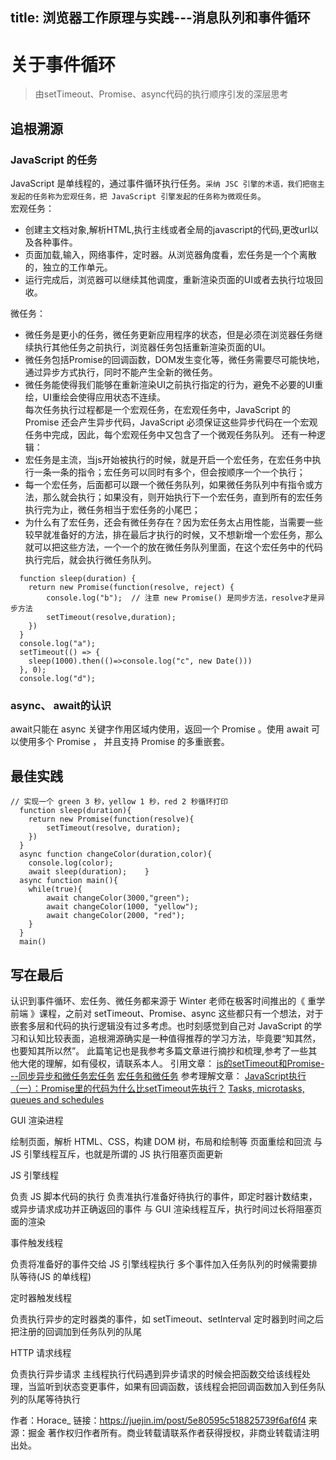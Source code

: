 title: 浏览器工作原理与实践---消息队列和事件循环
---

# 关于事件循环
> 由setTimeout、Promise、async代码的执行顺序引发的深层思考
## 追根溯源
### JavaScript 的任务
 JavaScript 是单线程的，通过事件循环执行任务。`采纳 JSC 引擎的术语，我们把宿主发起的任务称为宏观任务，把 JavaScript 引擎发起的任务称为微观任务`。  
 宏观任务：   
  * 创建主文档对象,解析HTML,执行主线或者全局的javascript的代码,更改url以及各种事件。
  * 页面加载,输入，网络事件，定时器。从浏览器角度看，宏任务是一个个离散的，独立的工作单元。
  * 运行完成后，浏览器可以继续其他调度，重新渲染页面的UI或者去执行垃圾回收。

  微任务：
  * 微任务是更小的任务，微任务更新应用程序的状态，但是必须在浏览器任务继续执行其他任务之前执行，浏览器任务包括重新渲染页面的UI。
  * 微任务包括Promise的回调函数，DOM发生变化等，微任务需要尽可能快地，通过异步方式执行，同时不能产生全新的微任务。
  * 微任务能使得我们能够在重新渲染UI之前执行指定的行为，避免不必要的UI重绘，UI重绘会使得应用状态不连续。  
  每次任务执行过程都是一个宏观任务，在宏观任务中，JavaScript 的 Promise 还会产生异步代码，JavaScript 必须保证这些异步代码在一个宏观任务中完成，因此，每个宏观任务中又包含了一个微观任务队列。
  还有一种逻辑：
  * 宏任务是主流，当js开始被执行的时候，就是开启一个宏任务，在宏任务中执行一条一条的指令；宏任务可以同时有多个，但会按顺序一个一个执行；
  * 每一个宏任务，后面都可以跟一个微任务队列，如果微任务队列中有指令或方法，那么就会执行；如果没有，则开始执行下一个宏任务，直到所有的宏任务执行完为止，微任务相当于宏任务的小尾巴；
  * 为什么有了宏任务，还会有微任务存在？因为宏任务太占用性能，当需要一些较早就准备好的方法，排在最后才执行的时候，又不想新增一个宏任务，那么就可以把这些方法，一个一个的放在微任务队列里面，在这个宏任务中的代码执行完后，就会执行微任务队列。
  ```
    function sleep(duration) {
      return new Promise(function(resolve, reject) {
          console.log("b");  // 注意 new Promise() 是同步方法，resolve才是异步方法  
          setTimeout(resolve,duration);
      })
    }
    console.log("a");
    setTimeout(() => {
      sleep(1000).then(()=>console.log("c", new Date()))
    }, 0);
    console.log("d");
  ```  

### async、 await的认识
  await只能在 async 关键字作用区域内使用，返回一个 Promise 。使用 await 可以使用多个 Promise ， 并且支持 Promise 的多重嵌套。
  
## 最佳实践  
  ```
  // 实现一个 green 3 秒，yellow 1 秒，red 2 秒循环打印
    function sleep(duration){
      return new Promise(function(resolve){
          setTimeout(resolve, duration);
      })
    }
    async function changeColor(duration,color){
      console.log(color);
      await sleep(duration);    }
    async function main(){
      while(true){
          await changeColor(3000,"green");
          await changeColor(1000, "yellow");
          await changeColor(2000, "red");
      }
    }
    main()
  ```
  ## 写在最后
  认识到事件循环、宏任务、微任务都来源于 Winter 老师在极客时间推出的《 重学前端 》课程，之前对 setTimeout、Promise、async 这些都只有一个想法，对于嵌套多层和代码的执行逻辑没有过多考虑。也时刻感觉到自己对 JavaScript 的学习和认知比较表面，追根溯源确实是一种值得推荐的学习方法，毕竟要“知其然，也要知其所以然”。
  此篇笔记也是我参考多篇文章进行摘抄和梳理,参考了一些其他大佬的理解，如有侵权，请联系本人。
  引用文章：
  [js的setTimeout和Promise---同步异步和微任务宏任务](https://segmentfault.com/a/1190000018033021)
  [宏任务和微任务](http://xgfe.github.io/2019/04/16/zhangpeng/%E5%AE%8F%E4%BB%BB%E5%8A%A1%E5%92%8C%E5%BE%AE%E4%BB%BB%E5%8A%A1/)
  参考理解文章：
  [JavaScript执行（一）：Promise里的代码为什么比setTimeout先执行？](https://time.geekbang.org/column/article/82764)
  [Tasks, microtasks, queues and schedules](https://jakearchibald.com/2015/tasks-microtasks-queues-and-schedules/?utm_source=html5weekly)



  GUI 渲染进程

绘制页面，解析 HTML、CSS，构建 DOM 树，布局和绘制等
页面重绘和回流
与 JS 引擎线程互斥，也就是所谓的 JS 执行阻塞页面更新


JS 引擎线程

负责 JS 脚本代码的执行
负责准执行准备好待执行的事件，即定时器计数结束，或异步请求成功并正确返回的事件
与 GUI 渲染线程互斥，执行时间过长将阻塞页面的渲染


事件触发线程

负责将准备好的事件交给 JS 引擎线程执行
多个事件加入任务队列的时候需要排队等待(JS 的单线程)


定时器触发线程

负责执行异步的定时器类的事件，如 setTimeout、setInterval
定时器到时间之后把注册的回调加到任务队列的队尾


HTTP 请求线程

负责执行异步请求
主线程执行代码遇到异步请求的时候会把函数交给该线程处理，当监听到状态变更事件，如果有回调函数，该线程会把回调函数加入到任务队列的队尾等待执行

作者：Horace_
链接：https://juejin.im/post/5e80595c518825739f6af6f4
来源：掘金
著作权归作者所有。商业转载请联系作者获得授权，非商业转载请注明出处。
